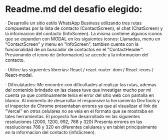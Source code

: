# Readme.md del desafio elegido:

· Desarrolle un sitio estilo WhatsApp Business utilizando tres rutas compuestas por la lista de contacto (ContactScreen), el chat (ChatScreen) y la informacion del contacto (InfoScreen). La misma contiene algunos iconos que se expanden con MODAL en los siguientes iconos: Llamadas, menu en "ContactScreen" y menu en "InfoScreen", tambien cuenta con la funcionalidad de un buscador de contactos en el "ContactHeader". Presionando el icono de (informacion) se accede a la informacion del contacto.


· Utilice las siguientes librerias: React / react-router-dom / React-icons / React-modal.

· Dificulatades: Me encontre con dificultades al realizar las rutas, ademas del contenido brindado en las clases tuve que investigar mucho por mi cuenta ya que continuamente tenia el error del sitio web con pantalla en blanco. Al momento de desarrollar el responsive la herramienta DevTools y el inspector de Chrome presentaban errores ya que al visualizar el link de "Vercel" en otros celulares no se veia en el formato que se mostraba en tales herramientas. El proyecto fue desarrollado en las siguientes resoluciones (2000, 1200, 992, 768 y 320) Presenta errores en las resoluciones 768 y 320 en diferentes celulares y en tablet principalmente en la informacion del contacto (infoScreen). 